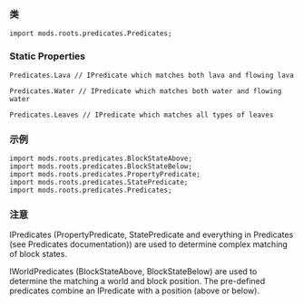 
### 类

```zenscript
import mods.roots.predicates.Predicates;
```

### Static Properties

```zenscript
Predicates.Lava // IPredicate which matches both lava and flowing lava

Predicates.Water // IPredicate which matches both water and flowing water

Predicates.Leaves // IPredicate which matches all types of leaves

```
### 示例

```zenscript
import mods.roots.predicates.BlockStateAbove;
import mods.roots.predicates.BlockStateBelow;
import mods.roots.predicates.PropertyPredicate;
import mods.roots.predicates.StatePredicate;
import mods.roots.predicates.Predicates;
```

### 注意

IPredicates (PropertyPredicate, StatePredicate and everything in Predicates (see Predicates documentation)) are used to determine complex matching of block states.

IWorldPredicates (BlockStateAbove, BlockStateBelow) are used to determine the matching a world and block position. The pre-defined predicates combine an IPredicate with a position (above or below).
